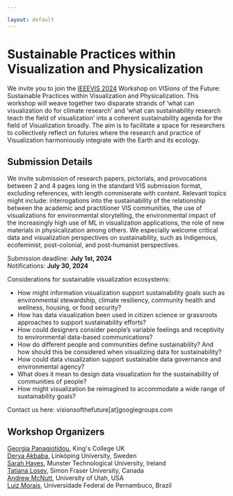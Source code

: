 ```yaml
---

layout: default
---
```

# Sustainable Practices within Visualization and Physicalization

We invite you to join the [IEEEVIS 2024](https://ieeevis.org/year/2024/welcome ) Workshop on VISions of the Future: Sustainable Practices within Visualization and Physicalization. This workshop will weave together two disparate strands of ‘what can visualization do for climate research’ and ‘what can sustainability research teach the field of visualization’ into a coherent sustainability agenda for the field of Visualization broadly. The aim is to facilitate a space for researchers to collectively reflect on futures where the research and practice of Visualization harmoniously integrate with the Earth and its ecology.

## Submission Details

We invite submission of research papers, pictorials, and provocations between 2 and 4 pages long in the standard VIS submission format, excluding references, with length commiserate with content. Relevant topics might include: interrogations into the sustainability of the relationship between the academic and practitioner VIS communities, the use of visualizations for environmental storytelling, the environmental impact of the increasingly high use of ML in visualization applications, the role of new materials in physicalization among others. We especially welcome critical data and visualization perspectives on sustainability, such as Indigenous, ecofeminist, post-colonial, and post-humanist perspectives. 

Submission deadline: **July 1st, 2024**  
Notifications: **July 30, 2024**  

Considerations for sustainable visualization ecosystems:  
* How might information visualization support sustainability goals such as environmental stewardship, climate resiliency, community health and wellness, housing, or food security?
* How has data visualization been used in citizen science or grassroots approaches to support sustainability efforts?
* How could designers consider people’s variable feelings and receptivity to environmental data-based communications?
* How do different people and communities define sustainability? And how should this be considered when visualizing data for sustainability?
* How could data visualization support sustainable data governance and environmental agency?
* What does it mean to design data visualization for the sustainability of communities of people? 
* How might visualization be reimagined to accommodate a wide range of sustainability goals?


Contact us here: visionsofthefuture[at]googlegroups.com

## Workshop Organizers

[Georgia Panagiotidou](https://www.kcl.ac.uk/people/georgia-panagiotidou), King's College UK  
[Derya Akbaba](https://gotdairyya.github.io/), Linköping University, Sweden  
[Sarah Hayes](https://sarah-hayes.com/sample-page-2/), Munster Technological University, Ireland  
[Tatiana Losev](https://www.tatianalosev.com/), Simon Fraser University, Canada  
[Andrew McNutt](https://www.mcnutt.in/), University of Utah, USA  
[Luiz Morais](https://luizaugustomm.github.io/), Universidade Federal de Pernambuco, Brazil  

